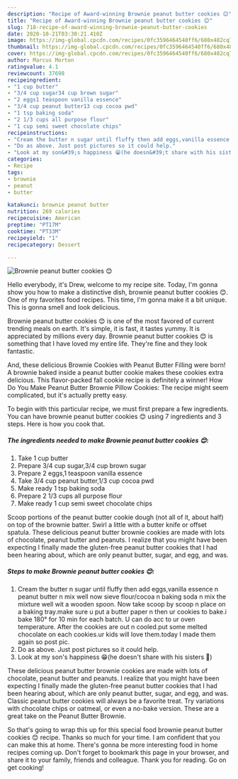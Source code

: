 ```yaml
---
description: "Recipe of Award-winning Brownie peanut butter cookies 😊"
title: "Recipe of Award-winning Brownie peanut butter cookies 😊"
slug: 718-recipe-of-award-winning-brownie-peanut-butter-cookies
date: 2020-10-21T03:30:21.410Z
image: https://img-global.cpcdn.com/recipes/0fc3596464540ff6/680x482cq70/brownie-peanut-butter-cookies-😊-recipe-main-photo.jpg
thumbnail: https://img-global.cpcdn.com/recipes/0fc3596464540ff6/680x482cq70/brownie-peanut-butter-cookies-😊-recipe-main-photo.jpg
cover: https://img-global.cpcdn.com/recipes/0fc3596464540ff6/680x482cq70/brownie-peanut-butter-cookies-😊-recipe-main-photo.jpg
author: Marcus Morton
ratingvalue: 4.1
reviewcount: 37698
recipeingredient:
- "1 cup butter"
- "3/4 cup sugar34 cup brown sugar"
- "2 eggs1 teaspoon vanilla essence"
- "3/4 cup peanut butter13 cup cocoa pwd"
- "1 tsp baking soda"
- "2 1/3 cups all purpose flour"
- "1 cup semi sweet chocolate chips"
recipeinstructions:
- "Cream the butter n sugar until fluffy then add eggs,vanilla essence n peanut butter n mix well now sieve flour/cocoa n baking soda n mix the mixture well wit a wooden spoon. Now take scoop by scoop n place on a baking tray.make sure u put a butter paper n then ur cookies to bake.i bake 180° for 10 min for each batch. U can do acc to ur oven temperature. After the cookies are out n cooled.put some melted chocolate on each cookies.ur kids will love them.today I made them again so post pic."
- "Do as above. Just post pictures so it could help."
- "Look at my son&#39;s happiness 😁(he doesn&#39;t share with his sisters 🤣)"
categories:
- Recipe
tags:
- brownie
- peanut
- butter

katakunci: brownie peanut butter 
nutrition: 269 calories
recipecuisine: American
preptime: "PT17M"
cooktime: "PT33M"
recipeyield: "1"
recipecategory: Dessert

---
```



![Brownie peanut butter cookies 😊](https://img-global.cpcdn.com/recipes/0fc3596464540ff6/680x482cq70/brownie-peanut-butter-cookies-😊-recipe-main-photo.jpg)

Hello everybody, it's Drew, welcome to my recipe site. Today, I'm gonna show you how to make a distinctive dish, brownie peanut butter cookies 😊. One of my favorites food recipes. This time, I'm gonna make it a bit unique. This is gonna smell and look delicious.

Brownie peanut butter cookies 😊 is one of the most favored of current trending meals on earth. It's simple, it is fast, it tastes yummy. It is appreciated by millions every day. Brownie peanut butter cookies 😊 is something that I have loved my entire life. They're fine and they look fantastic.

And, these delicious Brownie Cookies with Peanut Butter Filling were born! A brownie baked inside a peanut butter cookie makes these cookies extra delicious. This flavor-packed fall cookie recipe is definitely a winner! How Do You Make Peanut Butter Brownie Pillow Cookies: The recipe might seem complicated, but it&#39;s actually pretty easy.


To begin with this particular recipe, we must first prepare a few ingredients. You can have brownie peanut butter cookies 😊 using 7 ingredients and 3 steps. Here is how you cook that.

<!--inarticleads1-->

##### The ingredients needed to make Brownie peanut butter cookies 😊:

1. Take 1 cup butter
1. Prepare 3/4 cup sugar,3/4 cup brown sugar
1. Prepare 2 eggs,1 teaspoon vanilla essence
1. Take 3/4 cup peanut butter,1/3 cup cocoa pwd
1. Make ready 1 tsp baking soda
1. Prepare 2 1/3 cups all purpose flour
1. Make ready 1 cup semi sweet chocolate chips


Scoop portions of the peanut butter cookie dough (not all of it, about half) on top of the brownie batter. Swirl a little with a butter knife or offset spatula. These delicious peanut butter brownie cookies are made with lots of chocolate, peanut butter and peanuts. I realize that you might have been expecting I finally made the gluten-free peanut butter cookies that I had been hearing about, which are only peanut butter, sugar, and egg, and was. 

<!--inarticleads2-->

##### Steps to make Brownie peanut butter cookies 😊:

1. Cream the butter n sugar until fluffy then add eggs,vanilla essence n peanut butter n mix well now sieve flour/cocoa n baking soda n mix the mixture well wit a wooden spoon. Now take scoop by scoop n place on a baking tray.make sure u put a butter paper n then ur cookies to bake.i bake 180° for 10 min for each batch. U can do acc to ur oven temperature. After the cookies are out n cooled.put some melted chocolate on each cookies.ur kids will love them.today I made them again so post pic.
1. Do as above. Just post pictures so it could help.
1. Look at my son&#39;s happiness 😁(he doesn&#39;t share with his sisters 🤣)


These delicious peanut butter brownie cookies are made with lots of chocolate, peanut butter and peanuts. I realize that you might have been expecting I finally made the gluten-free peanut butter cookies that I had been hearing about, which are only peanut butter, sugar, and egg, and was. Classic peanut butter cookies will always be a favorite treat. Try variations with chocolate chips or oatmeal, or even a no-bake version. These are a great take on the Peanut Butter Brownie. 

So that's going to wrap this up for this special food brownie peanut butter cookies 😊 recipe. Thanks so much for your time. I am confident that you can make this at home. There's gonna be more interesting food in home recipes coming up. Don't forget to bookmark this page in your browser, and share it to your family, friends and colleague. Thank you for reading. Go on get cooking!

